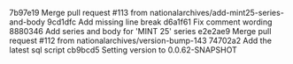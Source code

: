 7b97e19 Merge pull request #113 from nationalarchives/add-mint25-series-and-body
9cd1dfc Add missing line break
d6a1f61 Fix comment wording
8880346 Add series and body for 'MINT 25' series
e2e2ae9 Merge pull request #112 from nationalarchives/version-bump-143
74702a2 Add the latest sql script
cb9bcd5 Setting version to 0.0.62-SNAPSHOT
